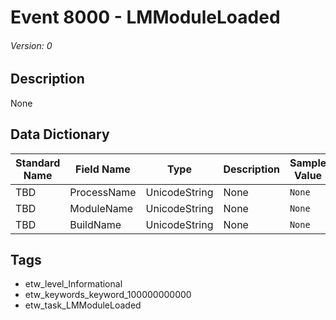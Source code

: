 # Event 8000 - LMModuleLoaded
###### Version: 0

## Description
None

## Data Dictionary
|Standard Name|Field Name|Type|Description|Sample Value|
|---|---|---|---|---|
|TBD|ProcessName|UnicodeString|None|`None`|
|TBD|ModuleName|UnicodeString|None|`None`|
|TBD|BuildName|UnicodeString|None|`None`|

## Tags
* etw_level_Informational
* etw_keywords_keyword_100000000000
* etw_task_LMModuleLoaded